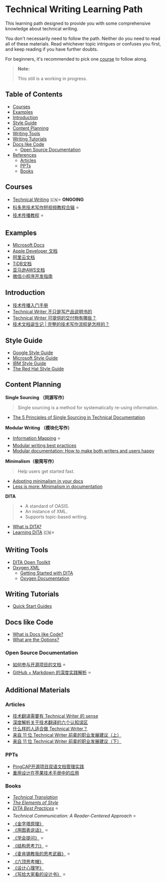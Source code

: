 # Technical Writing Learning Path

This learning path designed to provide you with some comprehensive knowledge about technical writing.

You don't necessarily need to follow the path. Neither do you need to read all of these materials. Read whichever topic intrigues or confuses you first, and keep reading if you have further doubts.

For beginners, it's recommended to pick one [course](#courses) to follow along.

> **Note:**
>
> This still is a working in progress.

## Table of Contents

* [Courses](#courses)
* [Examples](#examples)
* [Introduction](#introduction)
* [Style Guide](#style-guide)
* [Content Planning](#content-planning)
* [Writing Tools](#writing-tools)
* [Writing Tutorials](#writing-tutorials)
* [Docs like Code](#docs-like-code)
    * [Open Source Documentation](#open-source-documentation)
* [References](#references)
    * [Articles](#articles)
    * [PPTs](#ppts)
    * [Books](#books)

## Courses

* [Technical Writing](https://www.icourse163.org/course/SEU-1206693808) 🇨🇳⭐️ **ONGOING**
* [科多思技术写作短视频教程合辑](http://v.qq.com/vplus/526cdf8a8017e5e6f9a10ae0a7d3f9b1?page=cover) ⭐️
* [技术传播教程](https://techcomm-book.readthedocs.io/zh_CN/latest/) ⭐️

## Examples

* [Microsoft Docs](https://docs.microsoft.com/zh-cn/windows/)
* [Apple Developer 文档](https://developer.apple.com/cn/documentation/)
* [阿里云文档](https://help.aliyun.com/)
* [TiDB文档](https://pingcap.com/docs-cn/stable/)
* [亚马逊AWS文档](https://docs.amazonaws.cn/index.html)
* [微信小程序开发指南](https://developers.weixin.qq.com/miniprogram/dev/framework/)

## Introduction

* [技术传播入门手册](http://www.tc-china.org/career/newcomer/5118/)
* [Technical Writer 不只是写产品说明书的](https://www.jianshu.com/p/192a114c0633)
* [Technical Writer 可提供的交付物有哪些？](https://www.jianshu.com/p/f8b742934219)
* [技术文档诞生记 | 完整的技术写作流程是怎样的？](https://mp.weixin.qq.com/s/FuLSk9k6bkDzPxzgX0xAKw)

## Style Guide

* [Google Style Guide](https://developers.google.com/style)
* [Microsoft Style Guide](https://docs.microsoft.com/en-us/style-guide/welcome)
* [IBM Style Guide](https://www.ibm.com/developerworks/library/styleguidelines/)
* [The Red Hat Style Guide](https://stylepedia.net/style/)

## Content Planning

**Single Sourcing （同源写作）**

> Single sourcing is a method for systematically re-using information.

* [The 5 Principles of Single Sourcing in Technical Documentation](https://www.linkedin.com/pulse/5-principles-single-sourcing-technical-documentation-anders-svensson)

**Modular Writing （模块化写作）**

* [Information Mapping](https://www.informationmapping.com/en/information-mapping/information-mapping/examples) ⭐️
* [Modular writing best practices](https://docs.sdl.com/LiveContent/content/en-US/SDL%20Tridion%20Docs-v2/GUID-976B22EC-6B82-43AC-ACED-2588329C7014)
* [Modular documentation: How to make both writers and users happy](https://opensource.com/article/17/9/modular-documentation)

**Minimalism（极简写作）**

> Help users get started fast.

* [Adopting minimalism in your docs](https://opensource.com/article/17/10/adopting-minimalism-your-docs)
* [Less is more: Minimalism in documentation](https://www.knowledgeowl.com/home/minimalism-documentation)

**DITA**

> * A standard of OASIS.
> * An instance of XML.
> * Supports topic-based writing.

* [What is DITA?](https://www.xml.com/articles/2017/01/19/what-dita/)
* [Learning DITA](http://www.learningdita.cn/course) 🇨🇳⭐️

## Writing Tools

* [DITA Open Toolkit](https://www.dita-ot.org/)
* [Oxygen XML](https://www.oxygenxml.com/)
    * [Getting Started with DITA](https://www.oxygenxml.com/doc/versions/22.0/ug-editor/topics/eppo-first-dita-topic.html)
    * [Oxygen Documentation](https://www.oxygenxml.com/documentation.html)

## Writing Tutorials

* [Quick Start Guides](/tutorials/quick-start-guide.md)

## Docs like Code

* [What is Docs like Code?](https://www.docslikecode.com/about/)
* [What are the Options?](https://www.docslikecode.com/learn/)

### Open Source Documentation

* [如何参与开源项目的文档](https://www.jianshu.com/p/ef60c8116fec) ⭐️
* [GitHub + Markdown 的深度实践解析](https://www.jianshu.com/p/9f84bb97a68d) ⭐️

## Additional Materials

### Articles

* [技术翻译需要有 Technical Writer 的 sense](https://www.jianshu.com/p/fb4cb5c34d6f)
* [深度解析关于技术翻译的六个认知误区](https://www.jianshu.com/p/656bb7392026)
* [什么样的人适合做 Technical Writer？](https://www.jianshu.com/p/173d348f684b)
* [来自 11 位 Technical Writer 前辈的职业发展建议（上）](https://www.jianshu.com/p/10798f1c370a)
* [来自 11 位 Technical Writer 前辈的职业发展建议（下）](https://www.jianshu.com/p/c10d50abe514)

### PPTs

* [PingCAP开源项目双语文档管理实践](https://mp.weixin.qq.com/s/pgFqgKUkYmOSj7ntEbCMEQ)
* [重用设计在苹果技术手册中的应用](https://mp.weixin.qq.com/s/Zfiv3bkf8Tb4rP07oAHHYA)

### Books

* [*Technical Translation*](https://book.douban.com/subject/2404047/)
* [*The Elements of Style*](https://book.douban.com/subject/1433835/)
* [*DITA Best Practices*](https://book.douban.com/subject/6561720/) ⭐️
* *Technical Communication: A Reader-Centered Approach* ⭐️
* [《金字塔原理》](https://book.douban.com/subject/4882120/)
* [《用图表说话》](https://book.douban.com/subject/3137159/) ⭐️
* [《学会提问》](https://book.douban.com/subject/20428922/) ⭐️
* [《结构思考力》](https://book.douban.com/subject/26145094/) ⭐️
* [《麦肯锡教我的思考武器》](https://book.douban.com/subject/24745639/) ⭐️
* [《六顶思考帽》](https://book.douban.com/subject/26910621/)
* [《设计心理学》](https://book.douban.com/subject/26742341/)
* [《写给大家看的设计书》](https://book.douban.com/subject/26664522/) ⭐️
